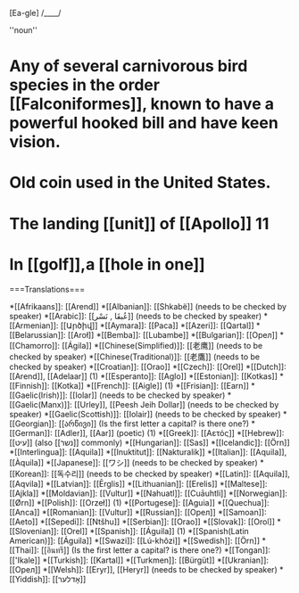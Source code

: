 [Ea-gle] /____/

''noun''

# Any of several carnivorous bird species in the order [[Falconiformes]], known to have a powerful hooked bill and have keen vision.
# Old coin used in the United States.
# The landing [[unit]] of [[Apollo]] 11
# In [[golf]],a [[hole in one]]

===Translations===

*[[Afrikaans]]: [[Arend]]
*[[Albanian]]: [[Shkabë]] (needs to be checked by speaker)
*[[Arabic]]: [[عُبقَا , نَسْر]] (needs to be checked by speaker)
*[[Armenian]]: [[Արծիվ]]
*[[Aymara]]: [[Paca]]
*[[Azeri]]: [[Qartal]]
*[[Belarussian]]: [[Aroł]]
*[[Bemba]]: [[Lubambe]] 
*[[Bulgarian]]: [[Oрел]]
*[[Chamorro]]: [[Ágila]]
*[[Chinese(Simplified)]]: [[老鹰]] (needs to be checked by speaker)
*[[Chinese(Traditional)]]: [[老鷹]] (needs to be checked by speaker)
*[[Croatian]]: [[Orao]]
*[[Czech]]: [[Orel]]
*[[Dutch]]: [[Arend]], [[Adelaar]] (1)
*[[Esperanto]]: [[Aglo]]
*[[Estonian]]: [[Kotkas]]
*[[Finnish]]: [[Kotka]] 
*[[French]]: [[Aigle]] (1)
*[[Frisian]]: [[Earn]]
*[[Gaelic(Irish)]]: [[Iolar]] (needs to be checked by speaker)
*[[Gaelic(Manx)]]: [[Urley]], [[Peesh Jeih Dollar]] (needs to be checked by speaker)
*[[Gaelic(Scottish)]]: [[Iolair]] (needs to be checked by speaker)
*[[Georgian]]: [[არწივი]] (Is the first letter a capital? is there one?)
*[[German]]: [[Adler]], [[Aar]] (poetic) (1)
*[[Greek]]: [[Aετός]]
*[[Hebrew]]: [[עיט]] (also [[נשר]] commonly) 
*[[Hungarian]]: [[Sas]] 
*[[Icelandic]]: [[Örn]]
*[[Interlingua]]: [[Aquila]]
*[[Inuktitut]]: [[Nakturalik]]
*[[Italian]]: [[Aquila]], [[Àquila]]
*[[Japanese]]: [[ワシ]] (needs to be checked by speaker)
*[[Korean]]: [[독수리]] (needs to be checked by speaker)
*[[Latin]]: [[Aquila]], [[Aqvila]]
*[[Latvian]]: [[Ērglis]]
*[[Lithuanian]]: [[Erelis]]
*[[Maltese]]: [[Ajkla]]
*[[Moldavian]]: [[Vultur]]
*[[Nahuatl]]: [[Cuāuhtli]]
*[[Norwegian]]: [[Ørn]]
*[[Polish]]: [[Orzeł]] (1)
*[[Portugese]]: [[Aguia]]
*[[Quechua]]: [[Anca]]
*[[Romanian]]: [[Vultur]]
*[[Russian]]: [[Oрел]]
*[[Samoan]]: [[Aeto]]
*[[Sepedi]]: [[Ntšhu]]
*[[Serbian]]: [[Orao]]
*[[Slovak]]: [[Orol]]
*[[Slovenian]]: [[Orel]]
*[[Spanish]]: [[Águila]] (1)
*[[Spanish(Latin American)]]: [[Águila]]
*[[Swazi]]: [[Lú-khôzi]]
*[[Swedish]]: [[Örn]]
*[[Thai]]: [[อินทรี]] (Is the first letter a capital? is there one?)
*[[Tongan]]: [['Ikale]]
*[[Turkish]]: [[Kartal]]
*[[Turkmen]]: [[Bürgüt]]
*[[Ukranian]]: [[Oрел]]
*[[Welsh]]: [[Eryr]], [[Heryr]] (needs to be checked by speaker)
*[[Yiddish]]: [[אָדלער]]